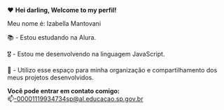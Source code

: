 ❤️ **Hei darling, Welcome to my  perfil!** 

Meu nome é: Izabella Mantovani

📚 - Estou estudando na Alura.

🎖 - Estou me desenvolvendo na linguagem JavaScript. 

📒 - Utilizo esse espaço para minha organização e compartilhamento dos meus projetos desenvolvidos.

**Você pode entrar em contato comigo:** 
📫-00001119934734sp@al.educacao.sp.gov.br
